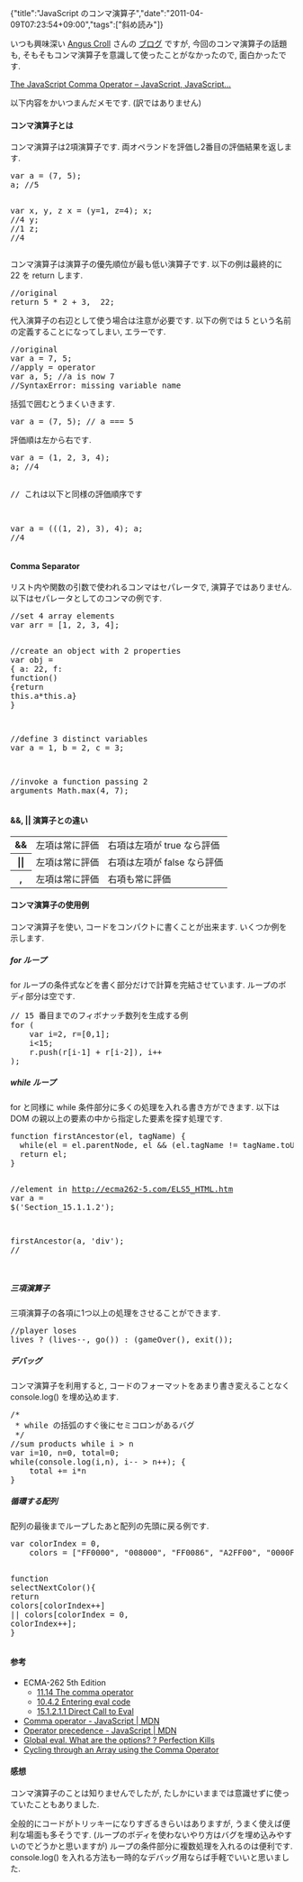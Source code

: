 {"title":"JavaScript のコンマ演算子","date":"2011-04-09T07:23:54+09:00","tags":["斜め読み"]}

<!-- DATE: 2011-04-08T22:23:54+00:00 -->
<!-- OLDURL: http://d.hatena.ne.jp/cou929_la/20110408/ -->


<div class="section">
<p>いつも興味深い <a href="http://www.twitter.com/angusTweets" target="_blank">Angus Croll</a> さんの <a href="http://javascriptweblog.wordpress.com/" target="_blank">ブログ</a> ですが, 今回のコンマ演算子の話題も, そもそもコンマ演算子を意識して使ったことがなかったので, 面白かったです.</p>
<p><a href="http://javascriptweblog.wordpress.com/2011/04/04/the-javascript-comma-operator/" target="_blank">The JavaScript Comma Operator – JavaScript, JavaScript…</a></p>
<p>以下内容をかいつまんだメモです. (訳ではありません)</p>
<h4> コンマ演算子とは</h4>
<p>コンマ演算子は2項演算子です. 両オペランドを評価し2番目の評価結果を返します.</p>
<pre class="syntax-highlight">
<span class="synIdentifier">var</span> a = (7, 5);
a; <span class="synComment">//5</span>
 
<span class="synIdentifier">var</span> x, y, z
x = (y=1, z=4);
x; <span class="synComment">//4</span>
y; <span class="synComment">//1</span>
z; <span class="synComment">//4</span>
</pre>

<p>コンマ演算子は演算子の優先順位が最も低い演算子です. 以下の例は最終的に 22 を return します.</p>
<pre class="syntax-highlight">
<span class="synComment">//original</span>
<span class="synStatement">return</span> 5 * 2 + 3,  22;
</pre>

<p>代入演算子の右辺として使う場合は注意が必要です. 以下の例では 5 という名前の定義することになってしまい, エラーです.</p>
<pre class="syntax-highlight">
<span class="synComment">//original</span>
<span class="synIdentifier">var</span> a = 7, 5;
<span class="synComment">//apply = operator</span>
<span class="synIdentifier">var</span> a, 5; <span class="synComment">//a is now 7</span>
<span class="synComment">//SyntaxError: missing variable name</span>
</pre>

<p>括弧で囲むとうまくいきます.</p>
<pre class="syntax-highlight">
<span class="synIdentifier">var</span> a = (7, 5); <span class="synComment">// a === 5</span>
</pre>

<p>評価順は左から右です.</p>
<pre class="syntax-highlight">
<span class="synIdentifier">var</span> a = (1, 2, 3, 4);
a; <span class="synComment">//4</span>

<span class="synComment">// これは以下と同様の評価順序です</span>

<span class="synIdentifier">var</span> a = (((1, 2), 3), 4);
a; <span class="synComment">//4</span>
</pre>

<h4> Comma Separator</h4>
<p>リスト内や関数の引数で使われるコンマはセパレータで, 演算子ではありません. 以下はセパレータとしてのコンマの例です.</p>
<pre class="syntax-highlight">
<span class="synComment">//set 4 array elements</span>
<span class="synIdentifier">var</span> arr = <span class="synIdentifier">[</span>1, 2, 3, 4<span class="synIdentifier">]</span>;
 
<span class="synComment">//create an object with 2 properties</span>
<span class="synIdentifier">var</span> obj = <span class="synIdentifier">{</span>
  a: 22,
  f: <span class="synIdentifier">function</span>() <span class="synIdentifier">{</span><span class="synStatement">return</span> <span class="synIdentifier">this</span>.a*<span class="synIdentifier">this</span>.a<span class="synIdentifier">}</span>
<span class="synIdentifier">}</span>
 
<span class="synComment">//define 3 distinct variables</span>
<span class="synIdentifier">var</span> a = 1, b = 2, c = 3;
 
<span class="synComment">//invoke a function passing 2 arguments</span>
Math.max(4, 7);
</pre>

<h4> &&, || 演算子との違い</h4>
<p><table>
<tr><th>&&</th><td>左項は常に評価</td><td>右項は左項が true なら評価</td></tr>
<tr><th>||</th><td>左項は常に評価</td><td>右項は左項が false なら評価</td></tr>
<tr><th>,</th><td>左項は常に評価</td><td>右項も常に評価</td></tr>
</table></p>
<h4> コンマ演算子の使用例</h4>
<p>コンマ演算子を使い, コードをコンパクトに書くことが出来ます. いくつか例を示します.</p>
<h5> for ループ</h5>
<p>for ループの条件式などを書く部分だけで計算を完結させています. ループのボディ部分は空です.</p>
<pre class="syntax-highlight">
<span class="synComment">// 15 番目までのフィボナッチ数列を生成する例</span>
<span class="synStatement">for</span> (
    <span class="synIdentifier">var</span> i=2, r=<span class="synIdentifier">[</span>0,1<span class="synIdentifier">]</span>;
    i<15;
    r.push(r<span class="synIdentifier">[</span>i-1<span class="synIdentifier">]</span> + r<span class="synIdentifier">[</span>i-2<span class="synIdentifier">]</span>), i++
); 
</pre>

<h5> while ループ</h5>
<p>for と同様に while 条件部分に多くの処理を入れる書き方ができます. 以下は DOM の親以上の要素の中から指定した要素を探す処理です.</p>
<pre class="syntax-highlight">
<span class="synIdentifier">function</span> firstAncestor(el, tagName) <span class="synIdentifier">{</span>
  <span class="synStatement">while</span>(el = el.parentNode, el && (el.tagName != tagName.toUpperCase()));
  <span class="synStatement">return</span> el;
<span class="synIdentifier">}</span>
 
<span class="synComment">//element in http://ecma262-5.com/ELS5_HTML.htm</span>
<span class="synIdentifier">var</span> a = $(<span class="synConstant">'Section_15.1.1.2'</span>);
 
firstAncestor(a, <span class="synConstant">'div'</span>); <span class="synComment">//<div class="page"></span>
</pre>

<h5> 三項演算子</h5>
<p>三項演算子の各項に1つ以上の処理をさせることができます.</p>
<pre class="syntax-highlight">
<span class="synComment">//player loses</span>
lives ? (lives--, go()) : (gameOver(), exit());
</pre>

<h5> デバッグ</h5>
<p>コンマ演算子を利用すると, コードのフォーマットをあまり書き変えることなく console.log() を埋め込めます.</p>
<pre class="syntax-highlight">
<span class="synComment">/* </span>
<span class="synComment"> * while の括弧のすぐ後にセミコロンがあるバグ</span>
<span class="synComment"> */</span>
<span class="synComment">//sum products while i > n</span>
<span class="synIdentifier">var</span> i=10, n=0, total=0;
<span class="synStatement">while</span>(console.log(i,n), i-- > n++); <span class="synIdentifier">{</span>
    total += i*n
<span class="synIdentifier">}</span>
</pre>

<h5> 循環する配列</h5>
<p>配列の最後までループしたあと配列の先頭に戻る例です.</p>
<pre class="syntax-highlight">
<span class="synIdentifier">var</span> colorIndex = 0,
    colors = <span class="synIdentifier">[</span><span class="synConstant">"FF0000"</span>, <span class="synConstant">"008000"</span>, <span class="synConstant">"FF0086"</span>, <span class="synConstant">"A2FF00"</span>, <span class="synConstant">"0000FF"</span>, <span class="synConstant">"800080"</span><span class="synIdentifier">]</span>;
 
<span class="synIdentifier">function</span> selectNextColor()<span class="synIdentifier">{</span>
    <span class="synStatement">return</span> colors<span class="synIdentifier">[</span>colorIndex++<span class="synIdentifier">]</span> || colors<span class="synIdentifier">[</span>colorIndex = 0, colorIndex++<span class="synIdentifier">]</span>;
<span class="synIdentifier">}</span>
</pre>

<h4> 参考</h4>

<ul>
<li> ECMA-262 5th Edition

<ul>
<li> <a href="http://ecma262-5.com/ELS5_HTML.htm#Section_11.14" target="_blank">11.14 The comma operator</a></li>
<li> <a href="http://ecma262-5.com/ELS5_HTML.htm#Section_10.4.2" target="_blank">10.4.2 Entering eval code</a></li>
<li> <a href="http://ecma262-5.com/ELS5_HTML.htm#Section_15.1.2.1.1" target="_blank">15.1.2.1.1 Direct Call to Eval</a></li>
</ul>
</li>
<li> <a href="https://developer.mozilla.org/en/JavaScript/Reference/Operators/Special/Comma_Operator" target="_blank">Comma operator - JavaScript | MDN</a></li>
<li> <a href="https://developer.mozilla.org/en/JavaScript/Reference/Operators/Operator_Precedence" target="_blank">Operator precedence - JavaScript | MDN</a></li>
<li> <a href="http://perfectionkills.com/global-eval-what-are-the-options/" target="_blank">Global eval. What are the options? ? Perfection Kills</a></li>
<li> <a href="http://wavded.tumblr.com/post/579521097/cycling-through-an-array-using-the-comma-operator" target="_blank">Cycling through an Array using the Comma Operator</a></li>
</ul>
<h4> 感想</h4>
<p>コンマ演算子のことは知りませんでしたが, たしかにいままでは意識せずに使っていたこともありました. </p>
<p>全般的にコードがトリッキーになりすぎるきらいはありますが, うまく使えば便利な場面も多そうです. (ループのボディを使わないやり方はバグを埋め込みやすいのでどうかと思いますが) ループの条件部分に複数処理を入れるのは便利です. console.log() を入れる方法も一時的なデバッグ用ならば手軽でいいと思いました.</p>
</div>






